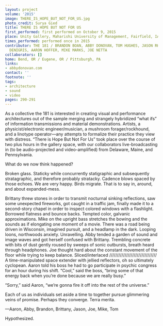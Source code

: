 ```yaml
---
layout: project
volume: '2015'
image: THERE_IS_HOPE_BUT_NOT_FOR_US.jpg
photo_credit: Surya Gied
title: THERE IS HOPE BUT NOT FOR US
first_performed: first performed on October 9, 2015
place: Unity Gallery, Maharishi University of Management, Fairfield, IA
times_performed: performed once in 2015
contributor: THE 181 / BRANDON BOAN, ABBY DONOVAN, TOM HUGHES, JASON RHODES, BRITTANY
  DENIGRIS, AARON HOFFER, MIKE MARKS, JOE NETTA
collaborators: []
home: Bend, OR / Eugene, OR / Pittsburgh, PA
links:
- abbydonovan.com
contact: ''
footnote: ''
tags:
- architecture
- sound
- video
pages: 290-291
---
```


As a collective the 181 is interested in creating visual and performance architectures out of the sample merging and strangely hybridized “what ifs” of information transmissions and material demonstrations. Artists, a physicist/electronic engineer/musician, a mushroom forager/rockhound, and a linotype operator—any attempts to formalize their practice they view with distress. “There is Hope But Not For Us” took place over the course of two plus hours in the gallery space, with our collaborators live-broadcasting in (to be audio-projected and video-amplified) from Delaware, Maine, and Pennsylvania.

What do we now think happened?

Broken glass. Staticky while concurrently statigraphic and subsequently stratagraphic, and therefore probably stratacky. Cadence blows spaced by those echoes. We are very happy. Birds migrate. That is to say in, around, and about expanded-mess.

Brittany threw stones in order to transmit nocturnal sinking reflections, saw some unexpected fireworks, got caught in a traffic jam, finally made it to a second-story chapel in order to inspect colored windows with a flashlight. Borrowed flatness and bounce backs. Tempted color, galvanic approximations. Mike on the upright bass stretches the bowing and the sounds as if elongating one moment of a movie. There was a road being driven in Wisconsin, imagined pursuit, and a headlamp in the dark. Looping loons, northwoods anxiety. Unravelling. Abby tended a garden of sound and image waves and got herself confused with Brittany. Trembling concrete with bits of dust gently roused by sweeps of sonic outbursts, breath heard through headphones. Joe thought hard about the constant movement of the floor while trying to keep balance. Sliced/interlaced /////////////////////////////// A time-manipulated space extender with jellied reflectors, oh so ultimately cyclopean. Aaron told his boss he had to go participate in psychic congress for an hour during his shift. “Cool,” said the boss, “bring some of that energy back when you’re done because we are really busy.”

“Sorry,” said Aaron, “we’re gonna fire it off into the rest of the universe.”

Each of us as individuals set aside a time to together pursue glimmering veins of promise. Perhaps they converge. Terra merita.

—Aaron, Abby, Brandon, Brittany, Jason, Joe, Mike, Tom

Hypothesized.
